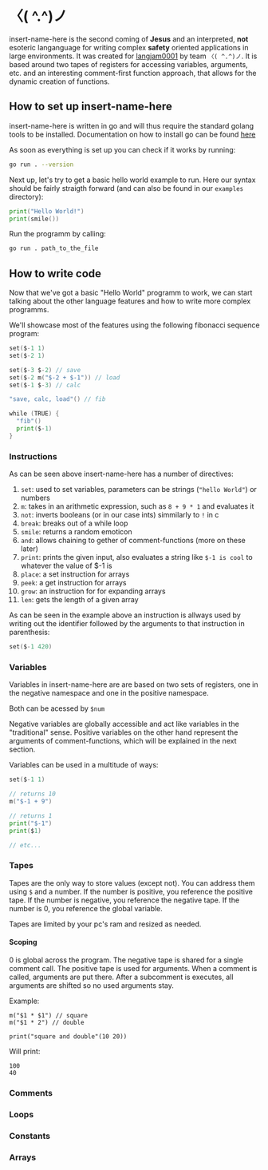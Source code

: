 # 〈( \^.\^)ノ

insert-name-here is the second coming of **Jesus** and an interpreted, **not** esoteric langanguage for writing complex **safety** oriented applications in large environments.
It was created for [langjam0001](https://github.com/langjam/jam0001) by team ``〈( ^.^)ノ``.
It is based around two tapes of registers for accessing variables, arguments, etc. and an interesting comment-first function approach, that allows for the dynamic creation of functions.

## How to set up insert-name-here
insert-name-here is written in go and will thus require the standard golang tools to be installed.
Documentation on how to install go can be found [here](https://golang.org/doc/install)

As soon as everything is set up you can check if it works by running:
```bash
go run . --version
```
Next up, let's try to get a basic hello world example to run.
Here our syntax should be fairly straigth forward (and can also be found in our ``examples`` directory):
```go
print("Hello World!")
print(smile())
```
Run the programm by calling:
```bash
go run . path_to_the_file
```

## How to write code
Now that we've got a basic "Hello World" programm to work, we can start talking about the other language features and how to write more complex programms.

We'll showcase most of the features using the following fibonacci sequence program:
```go
set($-1 1)
set($-2 1)

set($-3 $-2) // save
set($-2 m("$-2 + $-1")) // load
set($-1 $-3) // calc

"save, calc, load"() // fib

while (TRUE) {
  "fib"()
  print($-1)
}
```

### Instructions
As can be seen above insert-name-here has a number of directives:
1. ``set``: used to set variables, parameters can be strings (``"hello World"``) or numbers
2. ``m``: takes in an arithmetic expression, such as ``8 + 9 * 1`` and evaluates it
3. ``not``: inverts booleans (or in our case ints) simmilarly to ``!`` in c
4. ``break``: breaks out of a while loop
5. ``smile``: returns a random emoticon
6. ``and``: allows chaining to gether of comment-functions (more on these later)
7. ``print``: prints the given input, also evaluates a string like ``$-1 is cool`` to whatever the value of $-1 is
8. ``place``: a set instruction for arrays
9. ``peek``: a get instruction for arrays
10. ``grow``: an instruction for for expanding arrays
11. ``len``: gets the length of a given array

As can be seen in the example above an instruction is allways used by writing out the identifier followed by the arguments to that instruction in parenthesis:

```go 
set($-1 420)
```

### Variables
Variables in insert-name-here are are based on two sets of registers, one in the negative namespace and one in the positive namespace.

Both can be acessed by ``$num``

Negative variables are globally accessible and act like variables in the "traditional" sense. 
Positive variables on the other hand represent the arguments of comment-functions, which will be explained in the next section.

Variables can be used in a multitude of ways:
```go
set($-1 1)

// returns 10
m("$-1 + 9")

// returns 1
print("$-1")
print($1)

// etc...
```

### Tapes

Tapes are the only way to store values (except not). You can address them using `$` and a number.
If the number is positive, you reference the positive tape. If the number is negative, you reference the negative tape.
If the number is 0, you reference the global variable.

Tapes are limited by your pc's ram and resized as needed.

#### Scoping

0 is global across the program.
The negative tape is shared for a single comment call.
The positive tape is used for arguments. When a comment is called,
arguments are put there. After a subcomment is executes, all arguments
are shifted so no used arguments stay.

Example:

```
m("$1 * $1") // square
m("$1 * 2") // double

print("square and double"(10 20))
```

Will print:

```
100
40
```


### Comments

### Loops

### Constants

### Arrays
